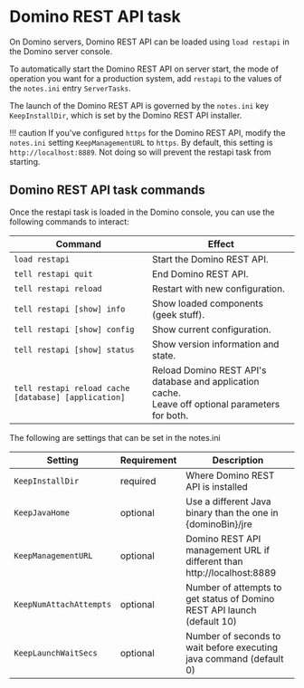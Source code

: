 # Domino REST API task

On Domino servers, Domino REST API can be loaded using `load restapi` in the Domino server console.

To automatically start the Domino REST API on server start, the mode of operation you want for a production system, add `restapi` to the values of the `notes.ini` entry `ServerTasks`.

The launch of the Domino REST API is governed by the `notes.ini` key `KeepInstallDir`, which is set by the Domino REST API installer.

<!-- prettier-ignore -->
!!! caution
    If you've configured `https` for the Domino REST API, modify the `notes.ini` setting `KeepManagementURL` to `https`. By default, this setting is `http://localhost:8889`. Not doing so will prevent the restapi task from starting.

## Domino REST API task commands

Once the restapi task is loaded in the Domino console, you can use the following commands to interact:

| Command                                              | Effect                                                                                              |
| ---------------------------------------------------- | --------------------------------------------------------------------------------------------------- |
| `load restapi`                                       | Start the Domino REST API.                                                                          |
| `tell restapi quit`                                  | End Domino REST API.                                                                                |
| `tell restapi reload`                                | Restart with new configuration.                                                                     |
| `tell restapi [show] info`                           | Show loaded components (geek stuff).                                                                |
| `tell restapi [show] config`                         | Show current configuration.                                                                         |
| `tell restapi [show] status`                         | Show version information and state.                                                                 |
| `tell restapi reload cache [database] [application]` | Reload Domino REST API's database and application cache.<br>Leave off optional parameters for both. |

The following are settings that can be set in the notes.ini

| Setting                 | Requirement | Description                                                             |
| ----------------------- | ----------- | ----------------------------------------------------------------------- |
| `KeepInstallDir`        | required    | Where Domino REST API is installed                                      |
| `KeepJavaHome`          | optional    | Use a different Java binary than the one in {dominoBin}/jre             |
| `KeepManagementURL`     | optional    | Domino REST API management URL if different than http://localhost:8889  |
| `KeepNumAttachAttempts` | optional    | Number of attempts to get status of Domino REST API launch (default 10) |
| `KeepLaunchWaitSecs`    | optional    | Number of seconds to wait before executing java command (default 0)     |
